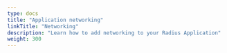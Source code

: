 ```yaml
---
type: docs
title: "Application networking"
linkTitle: "Networking"
description: "Learn how to add networking to your Radius Application"
weight: 300
---
```

